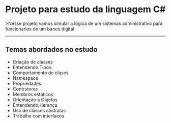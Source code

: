 <h1>Projeto para estudo da linguagem C#</h1>
>Nesse projeto vamos simular a lógica de um sistemas administrativo para funcionarios de um banco digital

----

**<h2>Temas abordados no estudo</h2>**

 * Criação de classes
 * Entendendo Tipos
 * Comportamento de clases
 * Namespace
 * Propriedades 
 * Contrutores
 * Membros estáticos
 * Orientação a Objetos
 * Entendendo Herança
 * Uso de classes abstratas 
 * Trabalho com interfaces
